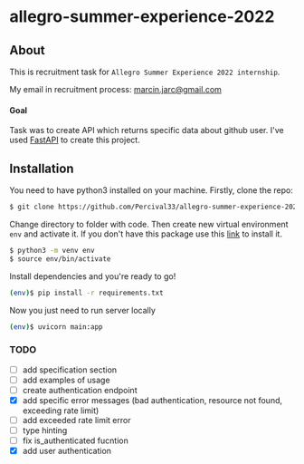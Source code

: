 # allegro-summer-experience-2022

## About

This is recruitment task for `Allegro Summer Experience 2022 internship`.

My email in recruitment process: [marcin.jarc@gmail.com](mailto:marcin.jarc@gmail.com)

#### Goal

Task was to create API which returns specific data about github user.
I've used [FastAPI](https://fastapi.tiangolo.com/) to create this project.

## Installation

You need to have python3 installed on your machine. Firstly, clone the repo:

```bash
$ git clone https://github.com/Percival33/allegro-summer-experience-2022.git
```

Change directory to folder with code. Then create new virtual environment `env` and activate it. If you don't have this package use this [link](https://packaging.python.org/en/latest/guides/installing-using-pip-and-virtual-environments/) to install it.

```bash
$ python3 -m venv env
$ source env/bin/activate
```

Install dependencies and you're ready to go!

```bash
(env)$ pip install -r requirements.txt
```

Now you just need to run server locally

```bash
(env)$ uvicorn main:app
```

### TODO

- [ ] add specification section
- [ ] add examples of usage
- [ ] create authentication endpoint
- [x] add specific error messages (bad authentication, resource not found, exceeding rate limit)
- [ ] add exceeded rate limit error
- [ ] type hinting
- [ ] fix is_authenticated fucntion
- [x] add user authentication
